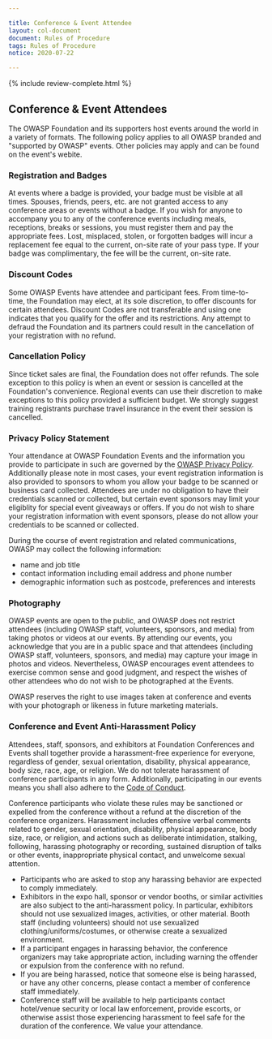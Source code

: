 ```yaml
---

title: Conference & Event Attendee
layout: col-document
document: Rules of Procedure
tags: Rules of Procedure
notice: 2020-07-22

---
```


{% include review-complete.html %}

## Conference & Event Attendees

The OWASP Foundation and its supporters host events around the world in a variety of formats. The following policy applies to all OWASP branded and "supported by OWASP" events. Other policies may apply and can be found on the event's webite.
 
### Registration and Badges
At events where a badge is provided, your badge must be visible at all times. Spouses, friends, peers, etc. are not granted access to any conference areas or events without a badge. If you wish for anyone to accompany you to any of the conference events including meals, receptions, breaks or sessions, you must register them and pay the appropriate fees. Lost, misplaced, stolen, or forgotten badges will incur a replacement fee equal to the current, on-site rate of your pass type. If your badge was complimentary, the fee will be the current, on-site rate.

### Discount Codes
Some OWASP Events have attendee and participant fees. From time-to-time, the Foundation may elect, at its sole discretion, to offer discounts for certain attendees. Discount Codes are not transferable and using one indicates that you qualify for the offer and its restrictions. Any attempt to defraud the Foundation and its partners could result in the cancellation of your registration with no refund.

### Cancellation Policy
Since ticket sales are final, the Foundation does not offer refunds. The sole exception to this policy is when an event or session is cancelled at the Foundation's convenience. Regional events can use their discretion to make exceptions to this policy provided a sufficient budget. We strongly suggest training registrants purchase travel insurance in the event their session is cancelled.

### Privacy Policy Statement
Your attendance at OWASP Foundation Events and the information you provide to participate in such are governed by the [OWASP Privacy Policy](/www-policy/operational/privacy). Additionally please note in most cases, your event registration information is also provided to sponsors to whom you allow your badge to be scanned or business card collected.  Attendees are under no obligation to have their credentials scanned or collected, but certain event sponsors may limit your eligiblity for special event giveaways or offers. If you do not wish to share your registration information with event sponsors, please do not allow your credentials to be scanned or collected.

During the course of event registration and related communications, OWASP may collect the following information:
- name and job title
- contact information including email address and phone number
- demographic information such as postcode, preferences and interests

### Photography

OWASP events are open to the public, and OWASP does not restrict attendees (including OWASP staff, volunteers, sponsors, and media) from taking photos or videos at our events. By attending our events, you acknowledge that you are in a public space and that attendees  (including OWASP staff, volunteers, sponsors, and media) may capture your image in photos and videos.  Nevertheless, OWASP encourages event attendees to exercise common sense and good judgment, and respect the wishes of other attendees who do not wish to be photographed at the Events.
 
OWASP reserves the right to use images taken at conference and events with your photograph or likeness in future marketing materials.

### Conference and Event Anti-Harassment Policy

Attendees, staff, sponsors, and exhibitors at Foundation Conferences and Events shall together provide a harassment-free experience for everyone, regardless of gender, sexual orientation, disability, physical appearance, body size, race, age, or religion. We do not tolerate harassment of conference participants in any form. Additionally, participating in our events means you shall also adhere to the [Code of Conduct](/www-policy/operational/code-of-conduct).

Conference participants who violate these rules may be sanctioned or expelled from the conference without a refund at the discretion of the conference organizers. Harassment includes offensive verbal comments related to gender, sexual orientation, disability, physical appearance, body size, race, or religion, and actions such as deliberate intimidation, stalking, following, harassing photography or recording, sustained disruption of talks or other events, inappropriate physical contact, and unwelcome sexual attention.

- Participants who are asked to stop any harassing behavior are expected to comply immediately.
- Exhibitors in the expo hall, sponsor or vendor booths, or similar activities are also subject to the anti-harassment policy. In particular, exhibitors should not use sexualized images, activities, or other material. Booth staff (including volunteers) should not use sexualized clothing/uniforms/costumes, or otherwise create a sexualized environment.
- If a participant engages in harassing behavior, the conference organizers may take appropriate action, including warning the offender or expulsion from the conference with no refund.
- If you are being harassed, notice that someone else is being harassed, or have any other concerns, please contact a member of conference staff immediately.
- Conference staff will be available to help participants contact hotel/venue security or local law enforcement, provide escorts, or otherwise assist those experiencing harassment to feel safe for the duration of the conference. We value your attendance.
